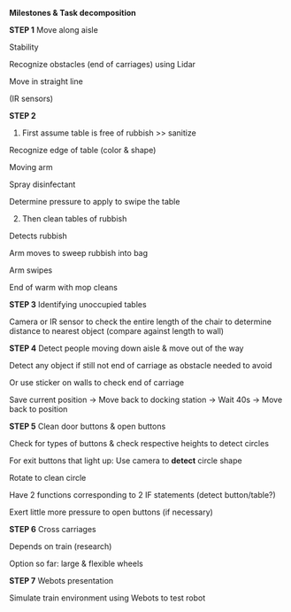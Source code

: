 **Milestones & Task decomposition**


**STEP 1** Move along aisle

Stability

Recognize obstacles (end of carriages) using Lidar

Move in straight line

(IR sensors)


**STEP 2**
1. First assume table is free of rubbish >> sanitize

Recognize edge of table (color & shape)

Moving arm

Spray disinfectant

Determine pressure to apply to swipe the table


2. Then clean tables of rubbish

Detects rubbish

Arm moves to sweep rubbish into bag

Arm swipes

End of warm with mop cleans


**STEP 3** Identifying unoccupied tables

Camera or IR sensor to check the entire length of the chair to determine distance to nearest object (compare against length to wall)


**STEP 4** Detect people moving down aisle & move out of the way

Detect any object if still not end of carriage as obstacle needed to avoid

Or use sticker on walls to check end of carriage

Save current position -> Move back to docking station -> Wait 40s -> Move back to position


**STEP 5** Clean door buttons & open buttons

Check for types of buttons & check respective heights to detect circles

For exit buttons that light up: Use camera to **detect** circle shape

Rotate to clean circle

Have 2 functions corresponding to 2 IF statements (detect button/table?)

Exert little more pressure to open buttons (if necessary)


**STEP 6** Cross carriages

Depends on train (research)

Option so far: large & flexible wheels

**STEP 7** Webots presentation

Simulate train environment using Webots to test robot
